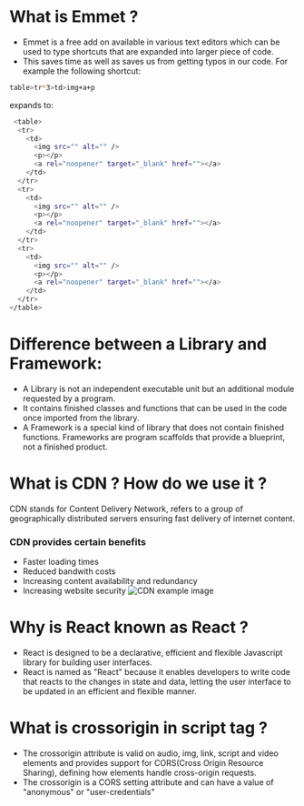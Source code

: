 # What is Emmet ?
- Emmet is a free add on available in various text editors which can be used to type shortcuts that are expanded into larger piece of code.
- This saves time as well as saves us from getting typos in our code.
For example the following shortcut:
```sh
table>tr*3>td>img+a+p
```
expands to: 

```sh
 <table>
  <tr>
    <td>
      <img src="" alt="" />
      <p></p>
      <a rel="noopener" target="_blank" href=""></a>
    </td>
  </tr>
  <tr>
    <td>
      <img src="" alt="" />
      <p></p>
      <a rel="noopener" target="_blank" href=""></a>
    </td>
  </tr>
  <tr>
    <td>
      <img src="" alt="" />
      <p></p>
      <a rel="noopener" target="_blank" href=""></a>
    </td>
  </tr>
</table>

```
# Difference between a Library and Framework:
- A Library is not an independent executable unit but an additional module requested by a program.
- It contains finished classes and functions that can be used in the code once imported from the library.
- A Framework is a special kind of library that does not contain finished functions. Frameworks are program scaffolds that provide a blueprint, not a finished product.

# What is CDN ? How do we use it ?
CDN stands for Content Delivery Network, refers to a group of geographically distributed servers ensuring fast delivery of internet content.
### CDN provides certain benefits
- Faster loading times
- Reduced bandwith costs
- Increasing content availability and redundancy
- Increasing website security
![CDN example image](https://gtmetrix.com/blog/wp-content/uploads/2017/02/cdn-region-specific.png)

# Why is React known as React ?
- React is designed to be a declarative, efficient and flexible Javascript library for building user interfaces.
- React is named as "React" because it enables developers to write code that reacts to the changes in state and data, letting the user interface to be updated in an efficient and flexible manner.

# What is crossorigin in script tag ?
- The crossorigin attribute is valid on audio, img, link, script and video elements and provides support for CORS(Cross Origin Resource Sharing), defining how elements handle cross-origin requests.
- The crossorigin is a CORS setting attribute and can have a value of "anonymous" or "user-credentials"
